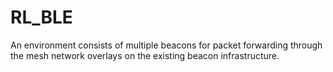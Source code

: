 # RL_BLE
An environment consists of multiple beacons for packet forwarding through the mesh network overlays on the existing beacon infrastructure.
